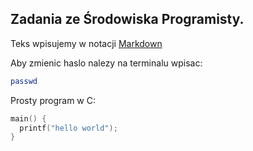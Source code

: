 ## Zadania ze Środowiska Programisty.

Teks wpisujemy w notacji [Markdown](http://daringfireball.net/projects/markdown/basics.)

Aby zmienic haslo nalezy na terminalu wpisac:
```sh
passwd
```

Prosty program w C:

```c
main() {
  printf("hello world");
}
